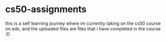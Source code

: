 # cs50-assignments

this is a self learning journey where im currently taking on the cs50 course on edx, and the uploaded files are files that i have completed in the course :D
